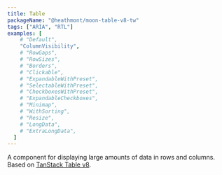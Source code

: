 ```yaml
---
title: Table
packageName: "@heathmont/moon-table-v8-tw"
tags: ["ARIA", "RTL"]
examples: [
    # "Default",
    "ColumnVisibility",
    # "RowGaps",
    # "RowSizes",
    # "Borders",
    # "Clickable",
    # "ExpandableWithPreset",
    # "SelectableWithPreset",
    # "CheckboxesWithPreset",
    # "ExpandableCheckboxes",
    # "Minimap",
    # "WithSorting",
    # "Resize",
    # "LongData",
    # "ExtraLongData",
  ]
---
```


A component for displaying large amounts of data in rows and columns. Based on [TanStack Table v8](https://github.com/TanStack/table).
